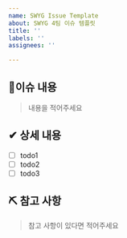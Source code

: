 ```yaml
---
name: SWYG Issue Template
about: SWYG 4팀 이슈 템플릿
title: ''
labels: ''
assignees: ''

---
```


## 📃이슈 내용
> 내용을 적어주세요

## ✔ 상세 내용
- [ ] todo1
- [ ] todo2
- [ ] todo3

## ⛏ 참고 사항
> 참고 사항이 있다면 적어주세요
